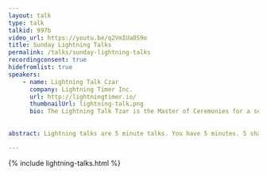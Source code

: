 ```yaml
---
layout: talk
type: talk
talkid: 997b
video_url: https://youtu.be/q2VmIUaOS9o
title: Sunday Lightning Talks
permalink: /talks/sunday-lightning-talks
recordingconsent: true
hidefromlist: true
speakers: 
    - name: Lightning Talk Czar
      company: Lightning Timer Inc. 
      url: http://lightningtimer.io/
      thumbnailUrl: lightning-talk.png
      bio: The Lightning Talk Tzar is the Master of Ceremonies for a session of Lightning talks. Their skills include introducing the current speaker, pre-announcing the next speaker (getting them to start their setup), starting timers, and leading the crowd in a rousing applause should the timer reach '0:00'. 
    
 
abstract: Lightning talks are 5 minute talks. You have 5 minutes. 5 shall be the number, and the number shall be 5. 6 is too much. 

---
```


{% include lightning-talks.html %}
